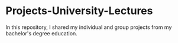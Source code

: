 # Projects-University-Lectures
In this repository, I shared my individual and group projects from my bachelor's degree education. 
